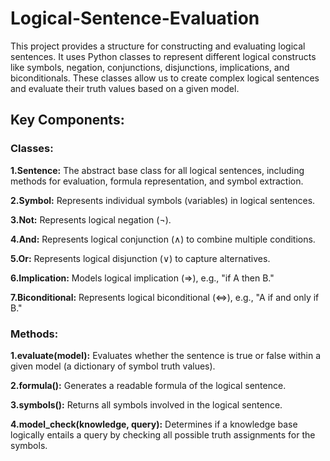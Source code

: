 # Logical-Sentence-Evaluation
This project provides a structure for constructing and evaluating logical sentences. It uses Python classes to represent different logical constructs like symbols, negation, conjunctions, disjunctions, implications, and biconditionals. These classes allow us to create complex logical sentences and evaluate their truth values based on a given model.

## **Key Components:**

### **Classes:**

**1.Sentence:** The abstract base class for all logical sentences, including methods for evaluation, formula representation, and symbol extraction.

**2.Symbol:** Represents individual symbols (variables) in logical sentences.

**3.Not:** Represents logical negation (¬).

**4.And:** Represents logical conjunction (∧) to combine multiple conditions.

**5.Or:** Represents logical disjunction (∨) to capture alternatives.

**6.Implication:** Models logical implication (=>), e.g., "if A then B."

**7.Biconditional:** Represents logical biconditional (<=>), e.g., "A if and only if B."


### **Methods:**

**1.evaluate(model):** Evaluates whether the sentence is true or false within a given model (a dictionary of symbol truth values).

**2.formula():** Generates a readable formula of the logical sentence.

**3.symbols():** Returns all symbols involved in the logical sentence.

**4.model_check(knowledge, query):** Determines if a knowledge base logically entails a query by checking all possible truth assignments for the symbols.

